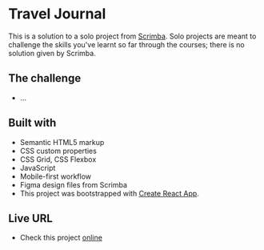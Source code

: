 # Travel Journal

This is a solution to a solo project from [Scrimba](https://www.scrimba.com).
Solo projects are meant to challenge the skills you've learnt so far through the courses; there is no solution given by Scrimba.

## The challenge

- ...

## Built with

- Semantic HTML5 markup
- CSS custom properties 
- CSS Grid, CSS Flexbox
- JavaScript
- Mobile-first workflow
- Figma design files from Scrimba
- This project was bootstrapped with [Create React App](https://github.com/facebook/create-react-app).

## Live URL

- Check this project [online](https://travel-journal.ullavs.nl)

